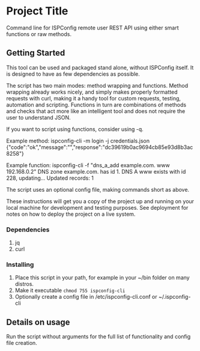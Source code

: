 # Project Title
Command line for ISPConfig remote user REST API using either smart functions or raw methods.

## Getting Started
This tool can be used and packaged stand alone, without ISPConfig itself. It is designed to have as few dependencies as possible.

The script has two main modes: method wrapping and functions. Method wrapping already works nicely, and simply makes properly formatted requests with curl,
making it a handy tool for custom requests, testing, automation and scripting. Functions in turn are combinations of methods and checks that act more like an intelligent tool and does not require the user
to understand JSON.

If you want to script using functions, consider using -q.

Example method:
ispconfig-cli -m login -j credentials.json
{"code":"ok","message":"","response":"dc39619b0ac9694cb85e93d8b3ac8258"}

Example function:
ispconfig-cli -f "dns_a_add example.com. www 192.168.0.2"
DNS zone example.com. has id 1.
DNS A www exists with id 228, updating...
Updated records: 1

The script uses an optional config file, making commands short as above.

These instructions will get you a copy of the project up and running on your local machine for development and testing purposes. See deployment for 
notes on how to deploy the project on a live system.

### Dependencies
1) jq
2) curl

### Installing
1) Place this script in your path, for example in your ~/bin folder on many distros.
2) Make it executable ```chmod 755 ispconfig-cli```
3) Optionally create a config file in /etc/ispconfig-cli.conf or ~/.ispconfig-cli

## Details on usage
Run the script without arguments for the full list of functionality and config file creation.
